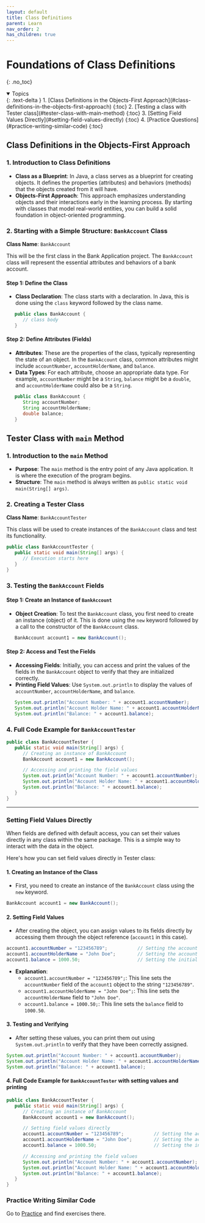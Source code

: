 ```yaml
---
layout: default
title: Class Definitions
parent: Learn
nav_order: 2
has_children: true
---
```


# Foundations of Class Definitions
{: .no_toc}

<details open markdown="block">
  <summary>
    Topics
  </summary>
  {: .text-delta }
  1. [Class Definitions in the Objects-First Approach](#class-definitions-in-the-objects-first-approach)
     {:toc}
  2. [Testing a class with Tester class](#tester-class-with-main-method)
     {:toc}
  3. [Setting Field Values Directly](#setting-field-values-directly)
     {:toc}
  4. [Practice Questions](#practice-writing-similar-code)
     {:toc}
</details>

## Class Definitions in the Objects-First Approach

### 1. **Introduction to Class Definitions**
   - **Class as a Blueprint**: In Java, a class serves as a blueprint for creating objects. It defines the properties (attributes) and behaviors (methods) that the objects created from it will have.
   - **Objects-First Approach**: This approach emphasizes understanding objects and their interactions early in the learning process. By starting with classes that model real-world entities, you can build a solid foundation in object-oriented programming.

### 2. **Starting with a Simple Structure: `BankAccount` Class**

**Class Name**: `BankAccount`

This will be the first class in the Bank Application project. The `BankAccount` class will represent the essential attributes and behaviors of a bank account.

#### **Step 1: Define the Class**
   - **Class Declaration**: The class starts with a declaration. In Java, this is done using the `class` keyword followed by the class name.
   ```java
      public class BankAccount {
         // class body
      }
   ```

#### **Step 2: Define Attributes (Fields)**
   - **Attributes**: These are the properties of the class, typically representing the state of an object. In the `BankAccount` class, common attributes might include `accountNumber`, `accountHolderName`, and `balance`.
   - **Data Types**: For each attribute, choose an appropriate data type. For example, `accountNumber` might be a `String`, `balance` might be a `double`, and `accountHolderName` could also be a `String`.
   ```java
      public class BankAccount {
         String accountNumber;
         String accountHolderName;
         double balance;
      }
   ```

## Tester Class with `main` Method

### 1. **Introduction to the `main` Method**
   - **Purpose**: The `main` method is the entry point of any Java application. It is where the execution of the program begins. 
   - **Structure**: The `main` method is always written as `public static void main(String[] args)`.

### 2. **Creating a Tester Class**

   **Class Name**: `BankAccountTester`

   This class will be used to create instances of the `BankAccount` class and test its functionality.
   ```java
   public class BankAccountTester {
      public static void main(String[] args) {
         // Execution starts here
      }
   }
   ```

### 3. **Testing the `BankAccount` Fields**

#### **Step 1: Create an Instance of `BankAccount`**
   - **Object Creation**: To test the `BankAccount` class, you first need to create an instance (object) of it. This is done using the `new` keyword followed by a call to the constructor of the `BankAccount` class.
   ```java
      BankAccount account1 = new BankAccount();
   ```

#### **Step 2: Access and Test the Fields**
   - **Accessing Fields**: Initially, you can access and print the values of the fields in the `BankAccount` object to verify that they are initialized correctly.
   - **Printing Field Values**: Use `System.out.println` to display the values of `accountNumber`, `accountHolderName`, and `balance`.
   ```java
      System.out.println("Account Number: " + account1.accountNumber);
      System.out.println("Account Holder Name: " + account1.accountHolderName);
      System.out.println("Balance: " + account1.balance);
   ```

### 4. **Full Code Example for `BankAccountTester`**
   ```java
   public class BankAccountTester {
      public static void main(String[] args) {
         // Creating an instance of BankAccount
         BankAccount account1 = new BankAccount();

         // Accessing and printing the field values
         System.out.println("Account Number: " + account1.accountNumber);
         System.out.println("Account Holder Name: " + account1.accountHolderName);
         System.out.println("Balance: " + account1.balance);
      }
   }
   ```

---

### Setting Field Values Directly

When fields are defined with default access, you can set their values directly in any class within the same package. This is a simple way to interact with the data in the object.

Here's how you can set field values directly in Tester class:

#### 1. **Creating an Instance of the Class**
   - First, you need to create an instance of the `BankAccount` class using the `new` keyword.
   ```java
   BankAccount account1 = new BankAccount();
   ```

#### 2. **Setting Field Values**

   - After creating the object, you can assign values to its fields directly by accessing them through the object reference (`account1` in this case).
   ```java
   account1.accountNumber = "123456789";           // Setting the account number
   account1.accountHolderName = "John Doe";        // Setting the account holder's name
   account1.balance = 1000.50;                     // Setting the initial balance
   ```

   - **Explanation**:
     - `account1.accountNumber = "123456789";`: This line sets the `accountNumber` field of the `account1` object to the string `"123456789"`.
     - `account1.accountHolderName = "John Doe";`: This line sets the `accountHolderName` field to `"John Doe"`.
     - `account1.balance = 1000.50;`: This line sets the `balance` field to `1000.50`.

#### 3. **Testing and Verifying**
   - After setting these values, you can print them out using `System.out.println` to verify that they have been correctly assigned.
   ```java
   System.out.println("Account Number: " + account1.accountNumber);
   System.out.println("Account Holder Name: " + account1.accountHolderName);
   System.out.println("Balance: " + account1.balance);
   ```

#### 4. **Full Code Example for `BankAccountTester` with setting values and printing**
   ```java
   public class BankAccountTester {
      public static void main(String[] args) {
         // Creating an instance of BankAccount
         BankAccount account1 = new BankAccount();

         // Setting field values directly
         account1.accountNumber = "123456789";           // Setting the account number
         account1.accountHolderName = "John Doe";        // Setting the account holder's name
         account1.balance = 1000.50;                     // Setting the initial balance

         // Accessing and printing the field values
         System.out.println("Account Number: " + account1.accountNumber);
         System.out.println("Account Holder Name: " + account1.accountHolderName);
         System.out.println("Balance: " + account1.balance);
      }
   }
   ```

### Practice Writing Similar Code

Go to [Practice](../../../../resources/practice/java/foundations/class-defs) and find exercises there.